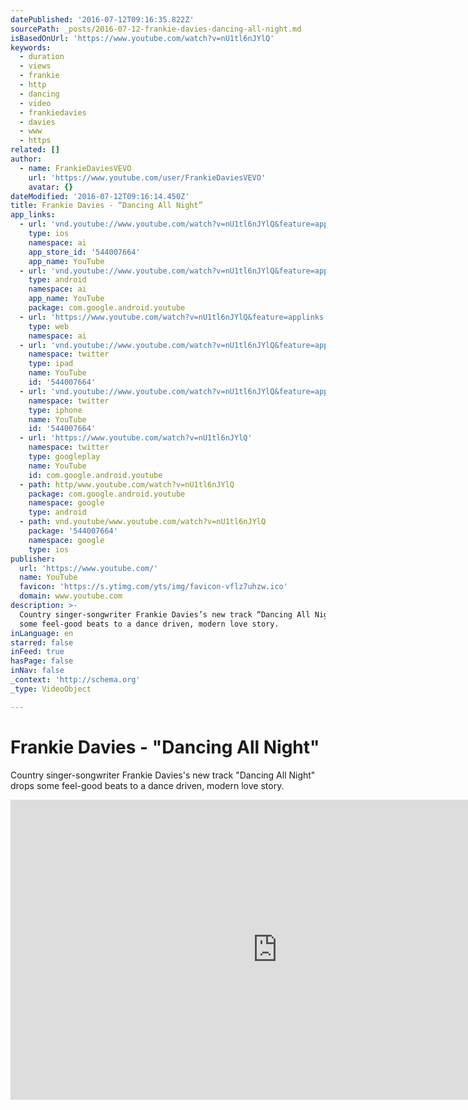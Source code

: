 ```yaml
---
datePublished: '2016-07-12T09:16:35.822Z'
sourcePath: _posts/2016-07-12-frankie-davies-dancing-all-night.md
isBasedOnUrl: 'https://www.youtube.com/watch?v=nU1tl6nJYlQ'
keywords:
  - duration
  - views
  - frankie
  - http
  - dancing
  - video
  - frankiedavies
  - davies
  - www
  - https
related: []
author:
  - name: FrankieDaviesVEVO
    url: 'https://www.youtube.com/user/FrankieDaviesVEVO'
    avatar: {}
dateModified: '2016-07-12T09:16:14.450Z'
title: Frankie Davies - “Dancing All Night”
app_links:
  - url: 'vnd.youtube://www.youtube.com/watch?v=nU1tl6nJYlQ&feature=applinks'
    type: ios
    namespace: ai
    app_store_id: '544007664'
    app_name: YouTube
  - url: 'vnd.youtube://www.youtube.com/watch?v=nU1tl6nJYlQ&feature=applinks'
    type: android
    namespace: ai
    app_name: YouTube
    package: com.google.android.youtube
  - url: 'https://www.youtube.com/watch?v=nU1tl6nJYlQ&feature=applinks'
    type: web
    namespace: ai
  - url: 'vnd.youtube://www.youtube.com/watch?v=nU1tl6nJYlQ&feature=applinks'
    namespace: twitter
    type: ipad
    name: YouTube
    id: '544007664'
  - url: 'vnd.youtube://www.youtube.com/watch?v=nU1tl6nJYlQ&feature=applinks'
    namespace: twitter
    type: iphone
    name: YouTube
    id: '544007664'
  - url: 'https://www.youtube.com/watch?v=nU1tl6nJYlQ'
    namespace: twitter
    type: googleplay
    name: YouTube
    id: com.google.android.youtube
  - path: http/www.youtube.com/watch?v=nU1tl6nJYlQ
    package: com.google.android.youtube
    namespace: google
    type: android
  - path: vnd.youtube/www.youtube.com/watch?v=nU1tl6nJYlQ
    package: '544007664'
    namespace: google
    type: ios
publisher:
  url: 'https://www.youtube.com/'
  name: YouTube
  favicon: 'https://s.ytimg.com/yts/img/favicon-vflz7uhzw.ico'
  domain: www.youtube.com
description: >-
  Country singer-songwriter Frankie Davies’s new track “Dancing All Night” drops
  some feel-good beats to a dance driven, modern love story.
inLanguage: en
starred: false
inFeed: true
hasPage: false
inNav: false
_context: 'http://schema.org'
_type: VideoObject

---
```

# Frankie Davies - "Dancing All Night"

Country singer-songwriter Frankie Davies's new track "Dancing All Night" drops some feel-good beats to a dance driven, modern love story.

<iframe src="https://cdn.embedly.com/widgets/media.html?src=https%3A%2F%2Fwww.youtube.com%2Fembed%2FnU1tl6nJYlQ%3Ffeature%3Doembed&amp;url=http%3A%2F%2Fwww.youtube.com%2Fwatch%3Fv%3DnU1tl6nJYlQ&amp;image=https%3A%2F%2Fi.ytimg.com%2Fvi%2FnU1tl6nJYlQ%2Fhqdefault.jpg&amp;key=b7d04c9b404c499eba89ee7072e1c4f7&amp;type=text%2Fhtml&amp;schema=youtube" width="854" height="480" scrolling="no" frameborder="0" allowfullscreen="" style=""></iframe>